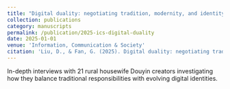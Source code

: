 ```yaml
---
title: "Digital duality: negotiating tradition, modernity, and identity among rural housewife Douyin creators in China (SCI 中科院Q4)"
collection: publications
category: manuscripts
permalink: /publication/2025-ics-digital-duality
date: 2025-01-01
venue: 'Information, Communication & Society'
citation: 'Liu, D., & Fan, G. (2025). Digital duality: negotiating tradition, modernity, and identity among rural housewife Douyin creators in China. <i>Information, Communication & Society</i>, 1-18.'
---
```


In-depth interviews with 21 rural housewife Douyin creators investigating how they balance traditional responsibilities with evolving digital identities.

